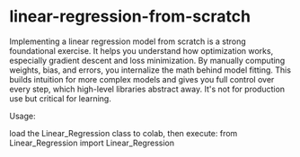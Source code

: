 # linear-regression-from-scratch

Implementing a linear regression model from scratch is a strong foundational exercise. It helps you understand how optimization works, especially gradient descent and loss minimization. By manually computing weights, bias, and errors, you internalize the math behind model fitting. This builds intuition for more complex models and gives you full control over every step, which high-level libraries abstract away. It's not for production use but critical for learning.

Usage:

load the Linear_Regression class to colab, then execute:      from Linear_Regression import Linear_Regression 
